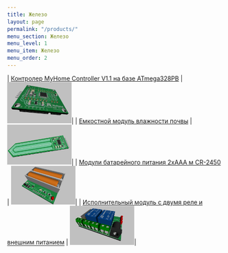 ```yaml
---
title: Железо
layout: page
permalink: "/products/"
menu_section: Железо
menu_level: 1
menu_item: Железо
menu_order: 2
---
```


| [Контролер MyHome Controller V1.1 на базе ATmega328PB](/products/controller) | <img src="/products/c3.jpg" width="150">|
| [Емкостной модуль влажности почвы](/products/soil_shild) | <img src="/products/3d-soil-1.jpg" width="150">|
| [Модули батарейного питания 2xAAA м CR-2450](/products/battery_shild) | <img src="/products/AAA-3d-1.jpg" width="150">|
| [Исполнительный модуль с двумя реле и внешним питанием](/products/relay_shild) | <img src="/products/relay-3d-1.jpg" width="150">|